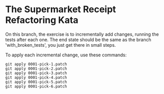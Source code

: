 # The Supermarket Receipt Refactoring Kata

On this branch, the exercise is to incrementally add changes, running the tests after each one. The end state should be the same as the branch 'with_broken_tests', you just get there in small steps.

To apply each incremental change, use these commands:

    git apply 0001-pick-1.patch
    git apply 0001-pick-2.patch
    git apply 0001-pick-3.patch
    git apply 0001-pick-4.patch
    git apply 0001-pick-5.patch
    git apply 0001-pick-6.patch
    